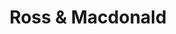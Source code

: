---
title: Ross & Macdonald
layout: about
permalink: /ross_macdonald.html
# include CollectionBuilder info at bottom
# credits: true
# Edit the markdown on in this file to describe your collection
# Look in _includes/feature for options to easily add features to the page
---